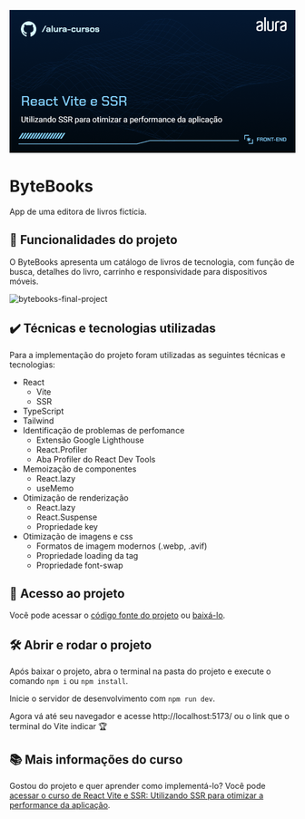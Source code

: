![thumb-react-vite-ssr](./alura-react-vite-ssr.png)

# ByteBooks

App de uma editora de livros fictícia.

## 🔨 Funcionalidades do projeto

O ByteBooks apresenta um catálogo de livros de tecnologia, com função de busca, detalhes do livro, carrinho e responsividade para dispositivos móveis.

![bytebooks-final-project](./bytebooks-final-project.gif)

## ✔️ Técnicas e tecnologias utilizadas

Para a implementação do projeto foram utilizadas as seguintes técnicas e tecnologias:

- React
  - Vite
  - SSR
- TypeScript
- Tailwind
- Identificação de problemas de perfomance
  - Extensão Google Lighthouse
  - React.Profiler
  - Aba Profiler do React Dev Tools
- Memoização de componentes
  - React.lazy
  - useMemo
- Otimização de renderização
  - React.lazy
  - React.Suspense
  - Propriedade key
- Otimização de imagens e css
  - Formatos de imagem modernos (.webp, .avif)
  - Propriedade loading da tag <img>
  - Propriedade font-swap

## 📁 Acesso ao projeto

Você pode acessar o [código fonte do projeto](https://github.com/alura-cursos/bytebooks/tree/curso-2/projeto-inicial) ou [baixá-lo](https://github.com/alura-cursos/bytebooks/archive/refs/heads/curso-2/projeto-inicial.zip).

## 🛠️ Abrir e rodar o projeto

Após baixar o projeto, abra o terminal na pasta do projeto e execute o comando `npm i` ou `npm install`.

Inicie o servidor de desenvolvimento com `npm run dev`.

Agora vá até seu navegador e acesse http://localhost:5173/ ou o link que o terminal do Vite indicar 🏆

## 📚 Mais informações do curso

Gostou do projeto e quer aprender como implementá-lo? Você pode [acessar o curso de React Vite e SSR: Utilizando SSR para otimizar a performance da aplicação](https://cursos.alura.com.br/course/react-observabilidade-1).